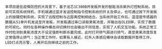     本项目是在疫情防控的大背景下，基于龙芯1C300B开发板开发的智能消杀紫外灯控制系统。目前可实现系统待机，手机端通过蓝牙发送控制指令控制系统的开关及停止，也可通过按下开发板上的按键控制系统，实现了远程控制与近距离控制相结合。当系统开始工作后，温湿度传感器的数据从51单片机发送至开发板，开发板通过串口读取臭氧浓度，并输出在OLED屏，实现了数据的可视化。同时在各种操作模态间切换时也会输出不同信息，实现了人机交互功能。系统正常工作时检测到臭氧浓度大于设定值即判断杀菌完成，此时打开排气扇进行排气，直至臭氧浓度恢复正常值停止排气；当正常工作时，如果有人接近，红外人体感应模块会读取数据并暂停工作，LED灯点亮示警，人离开后则继续之前的工作。
